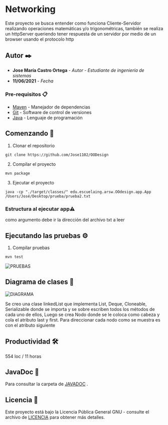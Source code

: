 # Networking

Este proyecto se busca entender como funciona Cliente-Servidor realizando operaciones matemáticas y/o trigonométricas, también se realiza un httpServer queriendo tener respuesta de un servidor por medio de un browser usando el protocolo http

## Autor ✒️


* **Jose María Castro Ortega** - *Autor*  - *Estudiante de ingeniería de sistemas*
* **11/06/2021** - *Fecha* 

### Pre-requisitos 📋
* [Maven](https://maven.apache.org/) - Manejador de dependencias
* [Git](https://git-scm.com/) - Software de control de versiones
* [Java](https://www.oracle.com/java/) - Lenguaje de programación



## Comenzando 🚀
1. Clonar el repositorio
```
git clone https://github.com/Jose1102/OODesign
```

2. Compilar el proyecto

```
mvn package
```



3. Ejecutar el proyecto 
```
java -cp "./target/classes/" edu.escuelaing.arsw.OOdesign.app.App /Users/José/Desktop/prueba/prueba2.txt
```


### Estructura al ejecutar app⚠️

como argumento debe ir la dirección del archivo txt a leer

## Ejecutando las pruebas ⚙️

1. Compilar pruebas

```
mvn test
```
![PRUEBAS](https://github.com/Jose1102/OODesign/blob/master/images/Pruebas.PNG)

## Diagrama de clases 📖

![DIAGRAMA](https://github.com/Jose1102/OODesign/blob/master/images/Diagrama.PNG)

Se creo una clase linkedList que implementa List<E>, Deque<E>, Cloneable, Serializable donde se importa y se sobre escriben todos los métodos de cada uno de ellos, Luego se crea Nodo donde se le coloca como cabeza y cola el atributo last y first. Para direccionar cada nodo como se muestra es con el atributo siguiente 

## Productividad 🛠️
554 loc / 11 horas

## JavaDoc 📖

Para consultar la carpeta de [JAVADOC](https://github.com/Jose1102/OODesign/tree/master/apidocs) .

## Licencia 📌

Este proyecto está bajo la Licencia Pública General GNU - consulte el archivo de [LICENCIA](https://github.com/Jose1102/OODesign/blob/master/LICENSE.txt) para obtener más detalles.

